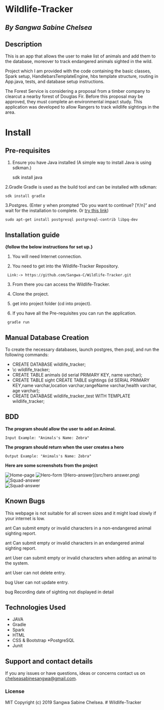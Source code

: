 # Wildlife-Tracker

## *By Sangwa Sabine Chelsea*

## Description

This is an app that allows the user to make list of animals and add them to the database, moreover to track endangered animals sighted in the wild.

Project which I am provided with the code containing the basic classes, Spark setup, HandlebarsTemplateEngine, hbs template structure, routing in App.java, tests, and database setup instructions. 

The Forest Service is considering a proposal from a timber company to clearcut a nearby forest of Douglas Fir. Before this proposal may be approved, they must complete an environmental impact study. This application was developed to allow Rangers to track wildlife sightings in the area.

# Install

## Pre-requisites

  1. Ensure you have Java installed 
     (A simple way to install Java is using sdkman.)
     
     sdk install java
  
  2.Gradle
    Gradle is used as the build tool and can be installed with sdkman:
  
    sdk install gradle
  
  3.Postgres.
  (Enter y when prompted “Do you want to continue? [Y/n]” and wait for the installation to complete. 0r <a href="https://www.postgresql.org/docs/9.3/contrib.html">try this link</a>)
  
    sudo apt-get install postgresql postgresql-contrib libpq-dev
  
  
## Installation guide   
**{follow the below instructions for set up.}**
    
   1. You will need Internet connection.

   2. You need to get into the Wildlife-Tracker Repository.
    
     Link:-> https://github.com/Sangwa-C/Wildlife-Tracker.git
        
   3. From there you can access the Wildlife-Tracker.
    
   4. Clone the project.
    
   5. get into project folder (cd into project).

   6. If you have all the Pre-requisites you can run the application.
    
     gradle run


## Manual Database Creation
To create the necessary databases, launch postgres, then psql, and run the following commands:

* CREATE DATABASE wildlife_tracker;
* \c wildlife_tracker;
* CREATE TABLE animals (id serial PRIMARY KEY, name varchar);
* CREATE TABLE sight  CREATE TABLE sightings (id SERIAL PRIMARY KEY,name varchar,location varchar,rangeName varchar,health varchar, age varchar);
* CREATE DATABASE wildlife_tracker_test WITH TEMPLATE wildlife_tracker;

## BDD

**The program should allow the user to add an Animal.**

    Input Example: "Animals's Name: Zebra"
                   
**The program should return when the user creates a hero** 

    Output Example: "Animals's Name: Zebra"
     
 **Here are some screenshots from the project**
 
 
 ![Home-page](src/home.png)
 ![Hero-form](src/hero%20form.png)
 ![Hero-answer](src/hero answer.png)
 ![Squad-answer](src/squad-form.png)  
 ![Squad-answer](src/squad-answer.png)
 
 
## Known Bugs

This webpage is not suitable for all screen sizes and it might load slowly if your internet is low.

ant Can submit empty or invalid characters in a non-endangered animal sighting report.

ant Can submit empty or invalid characters in an endangered animal sighting report.

ant User can submit empty or invalid characters when adding an animal to the system.

ant User can not delete entry.

bug User can not update entry.

bug Recording date of sighting not displayed in detail

## Technologies Used

* JAVA
* Gradle
* Spark
* HTML
* CSS & Bootstrap
*PostgreSQL
* Junit
 
## Support and contact details
If you any issues or have questions, ideas or concerns contact us on chelseasabinesangwa@gmail.com.

### License
MIT Copyright (c) 2019 Sangwa Sabine Chelsea. # Wildlife-Tracker
